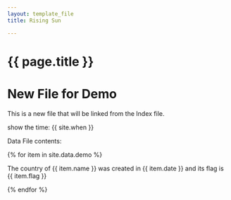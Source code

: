 ```yaml
---
layout: template_file
title: Rising Sun

---
```


# {{ page.title }}

# New File for Demo

This is a new file that will be linked from the Index file.

show the time: {{ site.when }}

Data File contents:

{% for item in site.data.demo %}

The country of {{ item.name }} was created in {{ item.date }} and its flag is {{ item.flag }}

{% endfor %}
